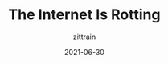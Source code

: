 ---
author: zittrain
date: 2021-06-30
layout: post.njk
publisher: theatlantic
tags:
  - article
  - link-rot
  - meta
target_url: https://www.theatlantic.com/technology/archive/2021/06/the-internet-is-a-collective-hallucination/619320/
title: The Internet Is Rotting
---